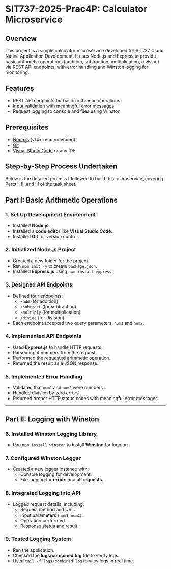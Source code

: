 # SIT737-2025-Prac4P: Calculator Microservice

## Overview
This project is a simple calculator microservice developed for SIT737 Cloud Native Application Development. It uses Node.js and Express to provide basic arithmetic operations (addition, subtraction, multiplication, division) via REST API endpoints, with error handling and Winston logging for monitoring.

## Features
- REST API endpoints for basic arithmetic operations
- Input validation with meaningful error messages
- Request logging to console and files using Winston

## Prerequisites
- [Node.js](https://nodejs.org/en/download/) (v14+ recommended)
- [Git](https://github.com)
- [Visual Studio Code](https://code.visualstudio.com/) or any IDE

## Step-by-Step Process Undertaken
Below is the detailed process I followed to build this microservice, covering Parts I, II, and III of the task sheet.

## **Part I: Basic Arithmetic Operations**  

### **1. Set Up Development Environment**  
- Installed **Node.js**.  
- Installed a **code editor** like **Visual Studio Code**.  
- Installed **Git** for version control.  

### **2. Initialized Node.js Project**  
- Created a new folder for the project.  
- Ran `npm init -y` to create `package.json`.  
- Installed **Express.js** using `npm install express`.  

### **3. Designed API Endpoints**  
- Defined four endpoints:  
  - `/add` (for addition)  
  - `/subtract` (for subtraction)  
  - `/multiply` (for multiplication)  
  - `/divide` (for division)  
- Each endpoint accepted two query parameters: `num1` and `num2`.  

### **4. Implemented API Endpoints**  
- Used **Express.js** to handle HTTP requests.  
- Parsed input numbers from the request.  
- Performed the requested arithmetic operation.  
- Returned the result as a JSON response.  

### **5. Implemented Error Handling**  
- Validated that `num1` and `num2` were numbers.  
- Handled division by zero errors.  
- Returned proper HTTP status codes with meaningful error messages.  

---

## **Part II: Logging with Winston**  

### **6. Installed Winston Logging Library**  
- Ran `npm install winston` to install **Winston** for logging.  

### **7. Configured Winston Logger**  
- Created a new logger instance with:  
  - Console logging for development.  
  - File logging for **errors** and **all requests**.  

### **8. Integrated Logging into API**  
- Logged request details, including:  
  - Request method and URL.  
  - Input parameters (`num1`, `num2`).  
  - Operation performed.  
  - Response status and result.  

### **9. Tested Logging System**  
- Ran the application.  
- Checked the **logs/combined.log** file to verify logs.  
- Used `tail -f logs/combined.log` to view logs in real time.   

